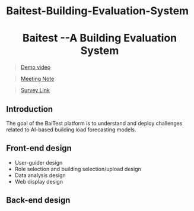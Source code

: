 # Baitest-Building-Evaluation-System
<div align="center">
<h1>
<b>
Baitest --A Building Evaluation System
</b>
</h1>
</div>

> [Demo video](https://youtu.be/U8PfB93wCx0)

> [Meeting Note](https://docs.google.com/document/d/1PPSkh5ZNaXh1GiIWawdBqzbC4-HKz2NTu9-rDip23mg/edit )

> [Survey Link](https://forms.gle/e5ZKm39eXKEoAYRi9)

## Introduction
The goal of the BaiTest platform is to understand and deploy challenges related to AI-based building load forecasting models.
  
## Front-end design
* User-guider design 
* Role selection and building selection/upload design
* Data analysis design
* Web display design
  
## Back-end design
